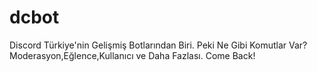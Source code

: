# dcbot
Discord Türkiye'nin Gelişmiş Botlarından Biri. Peki Ne Gibi Komutlar Var? Moderasyon,Eğlence,Kullanıcı ve Daha Fazlası. Come Back!
